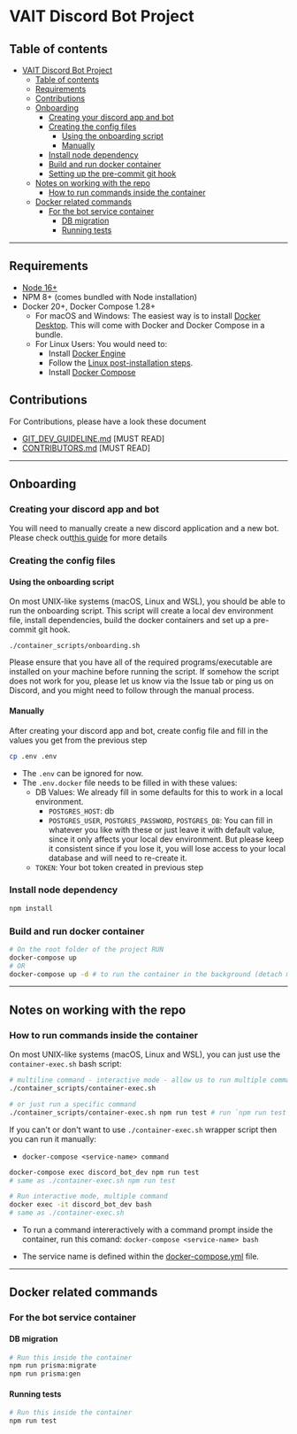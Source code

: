 # VAIT Discord Bot Project

## Table of contents

- [VAIT Discord Bot Project](#vait-discord-bot-project)
  - [Table of contents](#table-of-contents)
  - [Requirements](#requirements)
  - [Contributions](#contributions)
  - [Onboarding](#onboarding)
    - [Creating your discord app and bot](#creating-your-discord-app-and-bot)
    - [Creating the config files](#creating-the-config-files)
      - [Using the onboarding script](#using-the-onboarding-script)
      - [Manually](#manually)
    - [Install node dependency](#install-node-dependency)
    - [Build and run docker container](#build-and-run-docker-container)
    - [Setting up the pre-commit git hook](#setting-up-the-pre-commit-git-hook)
  - [Notes on working with the repo](#notes-on-working-with-the-repo)
    - [How to run commands inside the container](#how-to-run-commands-inside-the-container)
  - [Docker related commands](#docker-related-commands)
    - [For the bot service container](#for-the-bot-service-container)
      - [DB migration](#db-migration)
      - [Running tests](#running-tests)

---

## Requirements

- [Node 16+](https://nodejs.org/en/)
- NPM 8+ (comes bundled with Node installation)
- Docker 20+, Docker Compose 1.28+
  - For macOS and Windows: The easiest way is to install [Docker Desktop](https://www.docker.com/products/docker-desktop "docker desktop").
    This will come with Docker and Docker Compose in a bundle.
  - For Linux Users: You would need to:
    - Install [Docker Engine](https://docs.docker.com/engine/install/#server "docker engine")
    - Follow the [Linux post-installation steps](https://docs.docker.com/engine/install/linux-postinstall/ "Linux post-installation steps").
    - Install [Docker Compose](https://docs.docker.com/compose/install/ "docker compose")

## Contributions

For Contributions, please have a look these document

- [GIT_DEV_GUIDELINE.md](.github/GIT_DEV_GUIDELINE.md) [MUST READ]
- [CONTRIBUTORS.md](.github/CONTRIBUTING.md) [MUST READ]

---

## Onboarding

### Creating your discord app and bot

You will need to manually create a new discord application and a new bot. Please check out[this guide](https://discordjs.guide/preparations/setting-up-a-bot-application.html#creating-your-bot) for more details

### Creating the config files

#### Using the onboarding script

On most UNIX-like systems (macOS, Linux and WSL), you should be able to run the
onboarding script. This script will create a local dev environment file, install
dependencies, build the docker containers and set up a pre-commit git hook.

```shell
./container_scripts/onboarding.sh
```

Please ensure that you have all of the required programs/executable are
installed on your machine before running the script. If somehow the script
does not work for you, please let us know via the Issue tab or ping us on
Discord, and you might need to follow through the manual process.

#### Manually

After creating your discord app and bot, create config file and fill in the values you get from the previous step

```bash
cp .env .env
```

- The `.env` can be ignored for now.
- The `.env.docker` file needs to be filled in with these values:
  - DB Values: We already fill in some defaults for this to work in a local environment.
    - `POSTGRES_HOST`: db
    - `POSTGRES_USER`, `POSTGRES_PASSWORD`, `POSTGRES_DB`: You can fill in whatever
      you like with these or just leave it with default value, since it only affects
      your local dev environment. But please keep it consistent since if you lose it,
      you will lose access to your local database and will need to re-create it.
  - `TOKEN`: Your bot token created in previous step

### Install node dependency

```bash
npm install
```

### Build and run docker container

```bash
# On the root folder of the project RUN
docker-compose up
# OR
docker-compose up -d # to run the container in the background (detach mode)
```

---

## Notes on working with the repo

### How to run commands inside the container

On most UNIX-like systems (macOS, Linux and WSL), you can just use the `container-exec.sh` bash script:

```bash
# multiline command - interactive mode - allow us to run multiple command
./container_scripts/container-exec.sh

# or just run a specific command
./container_scripts/container-exec.sh npm run test # run `npm run test` inside the container
```

If you can't or don't want to use `./container-exec.sh` wrapper script then you can run it manually:

- `docker-compose <service-name> command`

```bash
docker-compose exec discord_bot_dev npm run test
# same as ./container-exec.sh npm run test
```

```bash
# Run interactive mode, multiple command
docker exec -it discord_bot_dev bash
# same as ./container-exec.sh
```

- To run a command intereractively with a command prompt inside the
  container, run this comand: `docker-compose <service-name> bash`

- The service name is defined within the [docker-compose.yml](/docker-compose.yml) file.

---

## Docker related commands

### For the bot service container

#### DB migration

```bash
# Run this inside the container
npm run prisma:migrate
npm run prisma:gen
```

#### Running tests

```bash
# Run this inside the container
npm run test
```
